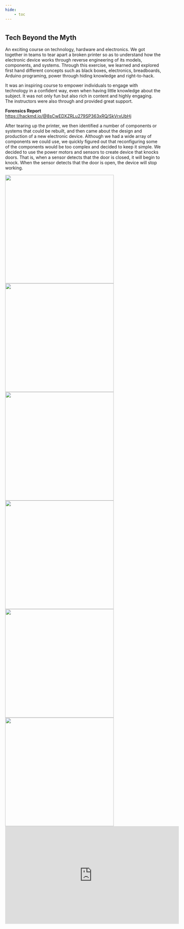 ```yaml
---
hide:
    - toc
---
```

#
## Tech Beyond the Myth

An exciting course on technology, hardware and electronics. We got together in teams to tear apart a broken printer so as to understand how the electronic device works through reverse engineering of its models, components, and systems. Through this exercise, we learned and explored first hand different concepts such as black boxes, electronics, breadboards, Arduino programing, power through hiding knowledge and right-to-hack.

It was an inspiring course to empower individuals to engage with technology in a confident way, even when having little knowledge about the subject. It was not only fun but also rich in content and highly engaging. The instructors were also through and provided great support.

**Forensics Report**
https://hackmd.io/@8sCwEDXZRLu279SP363xRQ/SkVrxUbHj


After tearing up the printer, we then identified a number of components or systems that could be rebuilt, and then came about the design and production of a new electronic device. Although we had a wide array of components we could use, we quickly figured out that reconfiguring some of the components would be too complex and decided to keep it simple. We decided to use the power motors and sensors to create device that knocks doors. That is, when a sensor detects that the door is closed, it will begin to knock. When the sensor detects that the door is open, the device will stop working.

<img src="https://antonioheinemann.github.io/MDEF/images/MT01/aum.jpg" width="350" />


<img src="https://antonioheinemann.github.io/MDEF/images/MT01/aum1.jpg" width="350" />


<img src="https://antonioheinemann.github.io/MDEF/images/MT01/aum2.jpg" width="350" />


<img src="https://antonioheinemann.github.io/MDEF/images/MT01/aum3.jpg" width="350" />


<img src="https://antonioheinemann.github.io/MDEF/images/MT01/aum4.jpg" width="350" />


<img src="https://antonioheinemann.github.io/MDEF/images/MT01/aum5.jpg" width="350" />


<iframe width="560" height="315" src="https://www.youtube.com/embed/1F_JKIxENr4" title="YouTube video player" frameborder="0" allow="accelerometer; autoplay; clipboard-write; encrypted-media; gyroscope; picture-in-picture; web-share" allowfullscreen></iframe>
